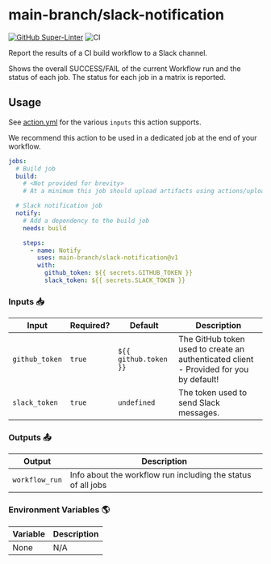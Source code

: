 # main-branch/slack-notification

[![GitHub Super-Linter](https://github.com/main-branch/slack-notification/actions/workflows/linter.yml/badge.svg)](https://github.com/super-linter/super-linter)
![CI](https://github.com/main-branch/slack-notification/actions/workflows/ci.yml/badge.svg)

Report the results of a CI build workflow to a Slack channel.

Shows the overall SUCCESS/FAIL of the current Workflow run and the status of
each job. The status for each job in a matrix is reported.

## Usage

See [action.yml](action.yml) for the various `inputs` this action supports.

We recommend this action to be used in a dedicated job at the end of your
workflow.

```yaml
jobs:
  # Build job
  build:
    # <Not provided for brevity>
    # At a minimum this job should upload artifacts using actions/upload-pages-artifact

  # Slack notification job
  notify:
    # Add a dependency to the build job
    needs: build

    steps:
      - name: Notify
        uses: main-branch/slack-notification@v1
        with:
          github_token: ${{ secrets.GITHUB_TOKEN }}
          slack_token: ${{ secrets.SLACK_TOKEN }}
```

### Inputs 📥

| Input          | Required? | Default               | Description                                                                            |
| -------------- | --------- | --------------------- | -------------------------------------------------------------------------------------- |
| `github_token` | `true`    | `${{ github.token }}` | The GitHub token used to create an authenticated client - Provided for you by default! |
| `slack_token`  | `true`    | `undefined`           | The token used to send Slack messages.                                                 |

### Outputs 📤

| Output         | Description                                                  |
| -------------- | ------------------------------------------------------------ |
| `workflow_run` | Info about the workflow run including the status of all jobs |

### Environment Variables 🌎

| Variable | Description |
| -------- | ----------- |
| None     | N/A         |
